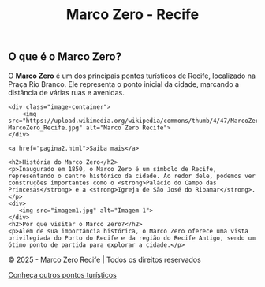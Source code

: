 <!DOCTYPE html>
<html lang="pt-br">
<head>
    <meta charset="UTF-8">
    <meta name="viewport" content="width=device-width, initial-scale=1.0">
    <title>Marco Zero - Recife</title>
    <link rel="stylesheet" href="style.css"> <!-- Mantendo o CSS apenas uma vez -->
</head>

<body>

<header>
    <h1>Marco Zero - Recife</h1>
</header>
<div class="image-container">
   
</div>
<div class="content">
    <h2>O que é o Marco Zero?</h2>
    <p>O <strong>Marco Zero</strong> é um dos principais pontos turísticos de Recife, localizado na Praça Rio Branco. Ele representa o ponto inicial da cidade, marcando a distância de várias ruas e avenidas.</p>
    
    <div class="image-container">
        <img src="https://upload.wikimedia.org/wikipedia/commons/thumb/4/47/MarcoZero_Recife.jpg/1280px-MarcoZero_Recife.jpg" alt="Marco Zero Recife">
    </div>

    <a href="pagina2.html">Saiba mais</a>

    <h2>História do Marco Zero</h2>
    <p>Inaugurado em 1850, o Marco Zero é um símbolo de Recife, representando o centro histórico da cidade. Ao redor dele, podemos ver construções importantes como o <strong>Palácio do Campo das Princesas</strong> e a <strong>Igreja de São José do Ribamar</strong>.</p>
    <div>
       <img src="imagem1.jpg" alt="Imagem 1">
    </div>
    <h2>Por que visitar o Marco Zero?</h2>
    <p>Além de sua importância histórica, o Marco Zero oferece uma vista privilegiada do Porto do Recife e da região do Recife Antigo, sendo um ótimo ponto de partida para explorar a cidade.</p>
</div>

<footer>
    <p>&copy; 2025 - Marco Zero Recife | Todos os direitos reservados</p>
</footer>

<a href="pontos-turisticos.html">Conheça outros pontos turísticos</a>

</body>
</html>

